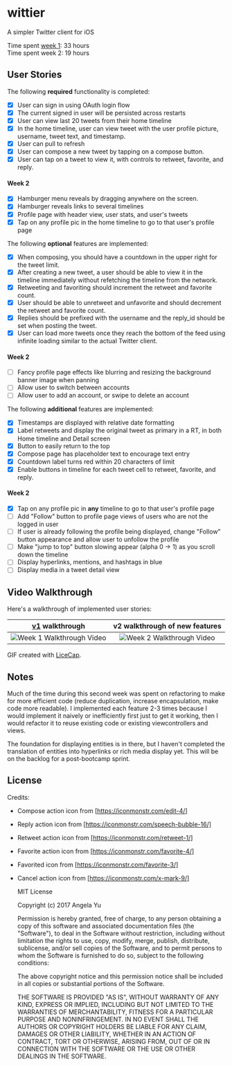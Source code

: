 # wittier

A simpler Twitter client for iOS

Time spent [week 1](https://github.com/wangela/wittier/tree/v1): 33 hours<br>
Time spent week 2: 19 hours

## User Stories

The following **required** functionality is completed:
- [x] User can sign in using OAuth login flow
- [x] The current signed in user will be persisted across restarts
- [x] User can view last 20 tweets from their home timeline
- [x] In the home timeline, user can view tweet with the user profile picture, username, tweet text, and timestamp.
- [x] User can pull to refresh
- [x] User can compose a new tweet by tapping on a compose button.
- [x] User can tap on a tweet to view it, with controls to retweet, favorite, and reply.
#### Week 2
- [x] Hamburger menu reveals by dragging anywhere on the screen.
- [x] Hamburger reveals links to several timelines
- [x] Profile page with header view, user stats, and user's tweets
- [x] Tap on any profile pic in the home timeline to go to that user's profile page

The following **optional** features are implemented:

- [x] When composing, you should have a countdown in the upper right for the tweet limit.
- [x] After creating a new tweet, a user should be able to view it in the timeline immediately without refetching the timeline from the network.
- [x] Retweeting and favoriting should increment the retweet and favorite count.
- [x] User should be able to unretweet and unfavorite and should decrement the retweet and favorite count.
- [x] Replies should be prefixed with the username and the reply_id should be set when posting the tweet.
- [x] User can load more tweets once they reach the bottom of the feed using infinite loading similar to the actual Twitter client.
#### Week 2
- [ ] Fancy profile page effects like blurring and resizing the background banner image when panning
- [ ] Allow user to switch between accounts
- [ ] Allow user to add an account, or swipe to delete an account

The following **additional** features are implemented:
- [x] Timestamps are displayed with relative date formatting
- [x] Label retweets and display the original tweet as primary in a RT, in both Home timeline and Detail screen
- [x] Button to easily return to the top
- [x] Compose page has placeholder text to encourage text entry
- [x] Countdown label turns red within 20 characters of limit
- [x] Enable buttons in timeline for each tweet cell to retweet, favorite, and reply.
#### Week 2
- [x] Tap on any profile pic in **any** timeline to go to that user's profile page
- [ ] Add "Follow" button to profile page views of users who are not the logged in user
- [ ] If user is already following the profile being displayed, change "Follow" button appearance and allow user to unfollow the profile
- [ ] Make "jump to top" button slowing appear (alpha 0 -> 1) as you scroll down the timeline
- [ ] Display hyperlinks, mentions, and hashtags in blue
- [ ] Display media in a tweet detail view

## Video Walkthrough

Here's a walkthrough of implemented user stories:

| [v1](https://github.com/wangela/wittier/tree/v1) walkthrough | v2 walkthrough of new features |
|:----:|:----:|
| <img src='anim_wittier_v1.gif' title='Week 1 Walkthrough' width='' alt='Week 1 Walkthrough Video' /> | <img src='anim_wittier_v2.gif' title='Week 2 Walkthrough' width='' alt='Week 2 Walkthrough Video' /> |

GIF created with [LiceCap](http://www.cockos.com/licecap/).

## Notes

Much of the time during this second week was spent on refactoring to make for more efficient code (reduce duplication, increase encapsulation, make code more readable). I implemented each feature 2-3 times because I would implement it naively or inefficiently first just to get it working, then I would refactor it to reuse existing code or existing viewcontrollers and views.

The foundation for displaying entities is in there, but I haven't completed the translation of entities into hyperlinks or rich media display yet. This will be on the backlog for a post-bootcamp sprint.

## License
Credits:
- Compose action icon from [https://iconmonstr.com/edit-4/]
- Reply action icon from [https://iconmonstr.com/speech-bubble-16/]
- Retweet action icon from [https://iconmonstr.com/retweet-1/]
- Favorite action icon from [https://iconmonstr.com/favorite-4/]
- Favorited icon from [https://iconmonstr.com/favorite-3/]
- Cancel action icon from [https://iconmonstr.com/x-mark-9/]

  MIT License

  Copyright (c) 2017 Angela Yu

  Permission is hereby granted, free of charge, to any person obtaining a copy
  of this software and associated documentation files (the "Software"), to deal
  in the Software without restriction, including without limitation the rights
  to use, copy, modify, merge, publish, distribute, sublicense, and/or sell
  copies of the Software, and to permit persons to whom the Software is
  furnished to do so, subject to the following conditions:

  The above copyright notice and this permission notice shall be included in all
  copies or substantial portions of the Software.

  THE SOFTWARE IS PROVIDED "AS IS", WITHOUT WARRANTY OF ANY KIND, EXPRESS OR
  IMPLIED, INCLUDING BUT NOT LIMITED TO THE WARRANTIES OF MERCHANTABILITY,
  FITNESS FOR A PARTICULAR PURPOSE AND NONINFRINGEMENT. IN NO EVENT SHALL THE
  AUTHORS OR COPYRIGHT HOLDERS BE LIABLE FOR ANY CLAIM, DAMAGES OR OTHER
  LIABILITY, WHETHER IN AN ACTION OF CONTRACT, TORT OR OTHERWISE, ARISING FROM,
  OUT OF OR IN CONNECTION WITH THE SOFTWARE OR THE USE OR OTHER DEALINGS IN THE
  SOFTWARE.

